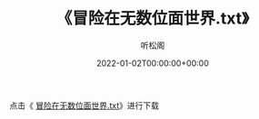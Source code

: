 ﻿---
title:  《冒险在无数位面世界.txt》
date:   2022-01-02T00:00:00+00:00
author: 听松阁
layout: post
permalink: /冒险在无数位面世界/
categories: 小说
tags: [小说]
---

点击《 [冒险在无数位面世界.txt](http://img.660000.xyz/bookstukust/book/bntxt/10/冒险在无数位面世界.txt)》进行下载